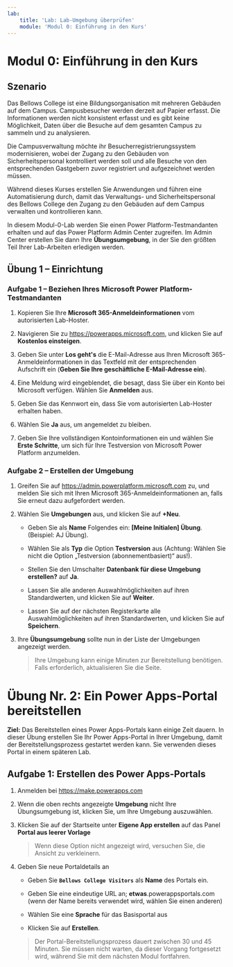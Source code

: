 ```yaml
---
lab:
    title: 'Lab: Lab-Umgebung überprüfen'
    module: 'Modul 0: Einführung in den Kurs'
---
```


Modul 0: Einführung in den Kurs
=================================

Szenario
--------

Das Bellows College ist eine Bildungsorganisation mit mehreren Gebäuden auf dem Campus. Campusbesucher werden derzeit auf Papier erfasst. Die Informationen werden nicht konsistent erfasst und es gibt keine Möglichkeit, Daten über die Besuche auf dem gesamten Campus zu sammeln und zu analysieren.

Die Campusverwaltung möchte ihr Besucherregistrierungssystem modernisieren, wobei der Zugang zu den Gebäuden von Sicherheitspersonal kontrolliert werden soll und alle Besuche von den entsprechenden Gastgebern zuvor registriert und aufgezeichnet werden müssen.

Während dieses Kurses erstellen Sie Anwendungen und führen eine Automatisierung durch, damit das Verwaltungs- und Sicherheitspersonal des Bellows College den Zugang zu den Gebäuden auf dem Campus verwalten und kontrollieren kann.

In diesem Modul-0-Lab werden Sie einen Power Platform-Testmandanten erhalten und auf das Power Platform Admin Center zugreifen. Im Admin Center erstellen Sie dann Ihre **Übungsumgebung**, in der Sie den größten Teil Ihrer Lab-Arbeiten erledigen werden.

## Übung 1 – Einrichtung

### Aufgabe 1 – Beziehen Ihres Microsoft Power Platform-Testmandanten

1. Kopieren Sie Ihre **Microsoft 365-Anmeldeinformationen** vom autorisierten Lab-Hoster.

2. Navigieren Sie zu <https://powerapps.microsoft.com>, und klicken Sie auf **Kostenlos einsteigen**.

3. Geben Sie unter **Los geht's** die E-Mail-Adresse aus Ihren Microsoft 365-Anmeldeinformationen in das Textfeld mit der entsprechenden Aufschrift ein (**Geben Sie Ihre geschäftliche E-Mail-Adresse ein**).

4. Eine Meldung wird eingeblendet, die besagt, dass Sie über ein Konto bei Microsoft verfügen. Wählen Sie **Anmelden** aus.

5. Geben Sie das Kennwort ein, dass Sie vom autorisierten Lab-Hoster erhalten haben. 

6. Wählen Sie **Ja** aus, um angemeldet zu bleiben.

7. Geben Sie Ihre vollständigen Kontoinformationen ein und wählen Sie **Erste Schritte**, um sich für Ihre Testversion von Microsoft Power Platform anzumelden.  

### Aufgabe 2 – Erstellen der Umgebung

1. Greifen Sie auf <https://admin.powerplatform.microsoft.com> zu, und melden Sie sich mit Ihren Microsoft 365-Anmeldeinformationen an, falls Sie erneut dazu aufgefordert werden.

2. Wählen Sie **Umgebungen** aus, und klicken Sie auf **+Neu**.

    - Geben Sie als **Name** Folgendes ein: **[Meine Initialen] Übung**. (Beispiel: AJ Übung).
    
    - Wählen Sie als **Typ** die Option **Testversion** aus (Achtung: Wählen Sie nicht die Option „Testversion (abonnementbasiert)“ aus!).
    
    - Stellen Sie den Umschalter **Datenbank für diese Umgebung erstellen?** auf **Ja**.
    
    - Lassen Sie alle anderen Auswahlmöglichkeiten auf ihren Standardwerten, und klicken Sie auf **Weiter**.
    
    - Lassen Sie auf der nächsten Registerkarte alle Auswahlmöglichkeiten auf ihren Standardwerten, und klicken Sie auf **Speichern**.

3. Ihre **Übungsumgebung** sollte nun in der Liste der Umgebungen angezeigt werden. 

    > Ihre Umgebung kann einige Minuten zur Bereitstellung benötigen. Falls erforderlich, aktualisieren Sie die Seite.

# Übung Nr. 2: Ein Power Apps-Portal bereitstellen

**Ziel:** Das Bereitstellen eines Power Apps-Portals kann einige Zeit dauern. In dieser Übung erstellen Sie Ihr Power Apps-Portal in Ihrer Umgebung, damit der Bereitstellungsprozess gestartet werden kann. Sie verwenden dieses Portal in einem späteren Lab.

## Aufgabe 1: Erstellen des Power Apps-Portals

1.  Anmelden bei <https://make.powerapps.com>

2.  Wenn die oben rechts angezeigte **Umgebung** nicht Ihre Übungsumgebung ist, klicken Sie, um Ihre Umgebung auszuwählen.

3.  Klicken Sie auf der Startseite unter **Eigene App erstellen** auf das Panel **Portal aus leerer Vorlage**

    > Wenn diese Option nicht angezeigt wird, versuchen Sie, die Ansicht zu verkleinern.

4.  Geben Sie neue Portaldetails an

    -   Geben Sie **```Bellows College Visitors```** als **Name** des Portals ein.

    -   Geben Sie eine eindeutige URL an; **etwas**.powerappsportals.com (wenn der Name bereits verwendet wird, wählen Sie einen anderen)

    -   Wählen Sie eine **Sprache** für das Basisportal aus

    -   Klicken Sie auf **Erstellen**.

    > Der Portal-Bereitstellungsprozess dauert zwischen 30 und 45 Minuten. Sie müssen nicht warten, da dieser Vorgang fortgesetzt wird, während Sie mit dem nächsten Modul fortfahren.
